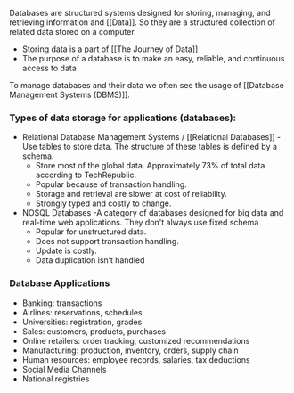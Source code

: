 Databases are structured systems designed for storing, managing, and retrieving information and [[Data]]. So they are a structured collection of related data stored on a computer.
- Storing data is a part of [[The Journey of Data]]
- The purpose of a database is to make an easy, reliable, and continuous access to data

To manage databases and their data we often see the usage of [[Database Management Systems (DBMS)]].
### Types of data storage for applications (databases):
- Relational Database Management Systems / [[Relational Databases]]
	-Use tables to store data. The structure of these tables is defined by a schema.
	- Store most of the global data. Approximately 73% of total data according to TechRepublic.
	- Popular because of transaction handling.
	- Storage and retrieval are slower at cost of reliability.
	- Strongly typed and costly to change.
- NOSQL Databases
	-A category of databases designed for big data and real-time web applications. They don't always use fixed schema
	- Popular for unstructured data.
	- Does not support transaction handling.
	- Update is costly.
	- Data duplication isn’t handled


### Database Applications
- Banking: transactions
- Airlines: reservations, schedules
- Universities: registration, grades
- Sales: customers, products, purchases
- Online retailers: order tracking, customized recommendations
- Manufacturing: production, inventory, orders, supply chain
- Human resources: employee records, salaries, tax deductions
- Social Media Channels
- National registries